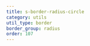 ```yaml
---
title: s-border-radius-circle
category: utils
util_type: border
border_group: radius
order: 107
---
```

<span class="s-border-radius-circle"></span>